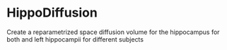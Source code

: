 # HippoDiffusion
Create a reparametrized space diffusion volume for the hippocampus for both and left hippocampii for different subjects
